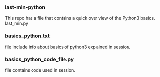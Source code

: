 ### last-min-python
This repo has a file that contains a quick over view of the Python3 basics.
last_min.py

### basics_python.txt
file include info about basics of python3 explained in session.

### basics_python_code_file.py
file contains code used in session.
